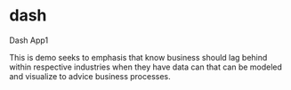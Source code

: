 # dash
Dash App1

This is demo seeks to emphasis that know business should lag behind within respective industries when they have data can that can be modeled and visualize to advice business processes.


